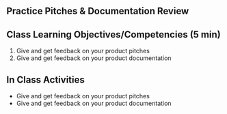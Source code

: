 ## Practice Pitches & Documentation Review


## Class Learning Objectives/Competencies (5 min)

1. Give and get feedback on your product pitches
1. Give and get feedback on your product documentation

## In Class Activities

- Give and get feedback on your product pitches
- Give and get feedback on your product documentation
